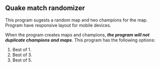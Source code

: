 ## **Quake match randomizer**

This program sugests a random map and two champions for the map.
Program have responsive layout for mobile devices.

When the program creates maps and champions, **_the program will not duplicate champions and maps_**.
This program has the following options:

1.  Best of 1.
2.  Best of 3.
3.  Best of 5.

